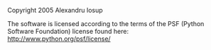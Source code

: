 Copyright 2005 Alexandru Iosup

The software is licensed according to the terms of the PSF (Python Software Foundation) license found here: http://www.python.org/psf/license/